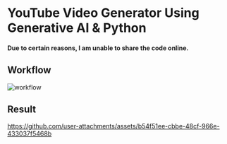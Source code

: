 # YouTube Video Generator Using Generative AI & Python

#### Due to certain reasons, I am unable to share the code online.
## Workflow
![workflow](https://github.com/user-attachments/assets/9e115c28-d1b4-404b-b87c-836155f6888a)
## Result
https://github.com/user-attachments/assets/b54f51ee-cbbe-48cf-966e-433037f5468b

